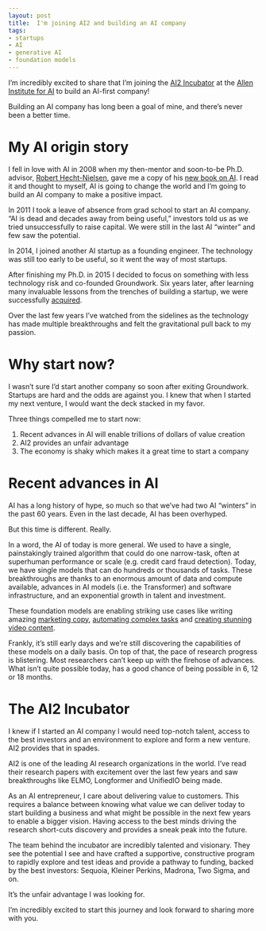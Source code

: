 ```yaml
---
layout: post
title:  I'm joining AI2 and building an AI company
tags:
- startups
- AI
- generative AI
- foundation models
---
```


I’m incredibly excited to share that I’m joining the [AI2 Incubator](https://ai2incubator.com) at the [Allen Institute for AI](https://allenai.org) to build an AI-first company!

Building an AI company has long been a goal of mine, and there’s never been a better time.

# My AI origin story

I fell in love with AI in 2008 when my then-mentor and soon-to-be Ph.D. advisor, [Robert Hecht-Nielsen](https://en.wikipedia.org/wiki/Robert_Hecht-Nielsen), gave me a copy of his [new book on AI](https://ece.ucsd.edu/faculty-research/books-by-faculty/confabulation-theory-mechanism-of-thought). I read it and thought to myself, AI is going to change the world and I’m going to build an AI company to make a positive impact.

In 2011 I took a leave of absence from grad school to start an AI company. “AI is dead and decades away from being useful,” investors told us as we tried unsuccessfully to raise capital. We were still in the last AI “winter” and few saw the potential.

In 2014, I joined another AI startup as a founding engineer. The technology was still too early to be useful, so it went the way of most startups.

After finishing my Ph.D. in 2015 I decided to focus on something with less technology risk and co-founded Groundwork. Six years later, after learning many invaluable lessons from the trenches of building a startup, we were successfully [acquired](https://finance.yahoo.com/news/snap-mobile-inc-acquires-sports-140000538.html).

Over the last few years I’ve watched from the sidelines as the technology has made multiple breakthroughs and felt the gravitational pull back to my passion.

# Why start now?

I wasn’t sure I’d start another company so soon after exiting Groundwork. Startups are hard and the odds are against you. I knew that when I started my next venture, I would want the deck stacked in my favor.

Three things compelled me to start now:
1. Recent advances in AI will enable trillions of dollars of value creation
2. AI2 provides an unfair advantage
3. The economy is shaky which makes it a great time to start a company

# Recent advances in AI

AI has a long history of hype, so much so that we’ve had two AI “winters” in the past 60 years. Even in the last decade, AI has been overhyped. 

But this time is different. Really.

In a word, the AI of today is more general. We used to have a single, painstakingly trained algorithm that could do one narrow-task, often at superhuman performance or scale (e.g. credit card fraud detection). Today, we have single models that can do hundreds or thousands of tasks. These breakthroughs are thanks to an enormous amount of data and compute available, advances in AI models (i.e. the Transformer) and software infrastructure, and an exponential growth in talent and investment.

These foundation models are enabling striking use cases like writing amazing [marketing copy](https://jasper.ai), [automating complex tasks](https://twitter.com/AdeptAILabs/status/1570144499187453952) and [creating stunning video content](https://runwayml.com/). 

Frankly, it’s still early days and we’re still discovering the capabilities of these models on a daily basis. On top of that, the pace of research progress is blistering. Most researchers can’t keep up with the firehose of advances. What isn’t quite possible today, has a good chance of being possible in 6, 12 or 18 months. 

# The AI2 Incubator

I knew if I started an AI company I would need top-notch talent, access to the best investors and an environment to explore and form a new venture. AI2 provides that in spades.

AI2 is one of the leading AI research organizations in the world. I’ve read their research papers with excitement over the last few years and saw breakthroughs like ELMO, Longformer and UnifiedIO being made.

As an AI entrepreneur, I care about delivering value to customers. This requires a balance between knowing what value we can deliver today to start building a business and what might be possible in the next few years to enable a bigger vision. Having access to the best minds driving the research short-cuts discovery and provides a sneak peak into the future. 

The team behind the incubator are incredibly talented and visionary. They see the potential I see and have crafted a supportive, constructive program to rapidly explore and test ideas and provide a pathway to funding, backed by the best investors: Sequoia, Kleiner Perkins, Madrona, Two Sigma, and on.

It’s the unfair advantage I was looking for.

I’m incredibly excited to start this journey and look forward to sharing more with you.